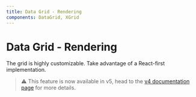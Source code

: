 ```yaml
---
title: Data Grid - Rendering
components: DataGrid, XGrid
---
```


# Data Grid - Rendering

<p class="description">The grid is highly customizable. Take advantage of a React-first implementation.</p>

> ⚠️ This feature is now available in v5, head to the [v4 documentation page](https://material-ui.com/components/data-grid/) for more details.
